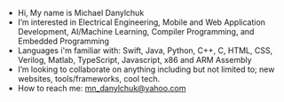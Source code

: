 - Hi, My name is Michael Danylchuk
- I’m interested in Electrical Engineering, Mobile and Web Application Development, AI/Machine Learning, Compiler Programming, and Embedded Programming
- Languages i'm familiar with: Swift, Java, Python, C++, C, HTML, CSS, Verilog, Matlab, TypeScript, Javascript, x86 and ARM Assembly
- I’m looking to collaborate on anything including but not limited to; new websites, tools/frameworks, cool tech.
- How to reach me: mn_danylchuk@yahoo.com
